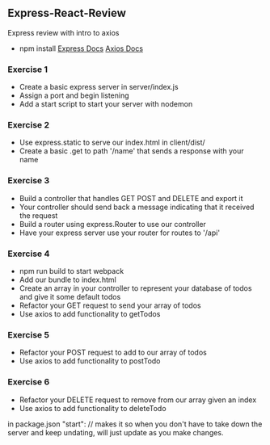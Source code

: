 ## Express-React-Review
Express review with intro to axios

* npm install
[Express Docs](https://expressjs.com/en/guide/routing.html)
[Axios Docs](https://github.com/axios/axios)

### Exercise 1

* Create a basic express server in server/index.js
* Assign a port and begin listening
* Add a start script to start your server with nodemon

### Exercise 2

* Use express.static to serve our index.html in client/dist/
* Create a basic .get to path '/name' that sends a response with your name

### Exercise 3

* Build a controller that handles GET POST and DELETE and export it
* Your controller should send back a message indicating that it received the request
* Build a router using express.Router to use our controller
* Have your express server use your router for routes to '/api'

### Exercise 4

* npm run build to start webpack
* Add our bundle to index.html
* Create an array in your controller to represent your database of todos and give it some default todos
* Refactor your GET request to send your array of todos
* Use axios to add functionality to getTodos

### Exercise 5

* Refactor your POST request to add to our array of todos
* Use axios to add functionality to postTodo

### Exercise 6

* Refactor your DELETE request to remove from our array given an index
* Use axios to add functionality to deleteTodo


in package.json "start":
    // makes it so when you don't have to take down the server and keep undating, will just update as you make changes.